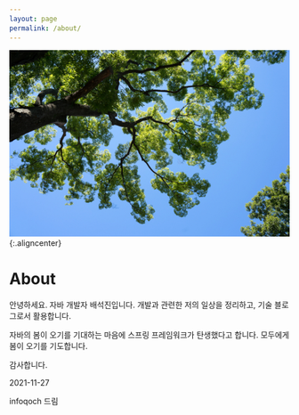 ```yaml
---
layout: page
permalink: /about/
---
```

![image](/assets/image/about.jpg){:.aligncenter}

# About
안녕하세요. 자바 개발자 배석진입니다. 개발과 관련한 저의 일상을 정리하고, 기술 블로그로서 활용합니다. 

자바의 봄이 오기를 기대하는 마음에 스프링 프레임워크가 탄생했다고 합니다. 모두에게 봄이 오기를 기도합니다. 

감사합니다. 

2021-11-27

infoqoch 드림
